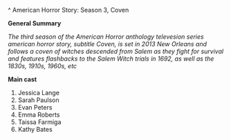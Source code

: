 ^ American Horror Story: Season 3, Coven

 **General Summary**
  
  *The third season of the American Horror anthology televesion series american horror story, subtitle Coven, is set in 2013 New Orleans and follows a coven of witches descended from Salem as they fight for survival and features flashbacks to the Salem Witch trials in 1692, as well as the 1830s, 1910s, 1960s, etc*

**Main cast** 
1. Jessica Lange
2. Sarah Paulson
3. Evan Peters
4. Emma Roberts
5. Taissa Farmiga
6. Kathy Bates 
